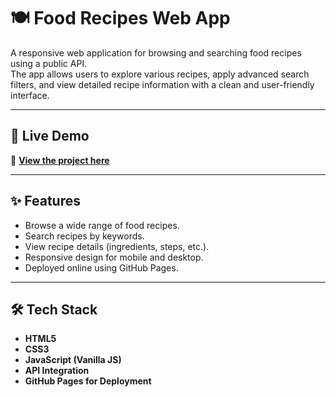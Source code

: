 # 🍽️ Food Recipes Web App

A responsive web application for browsing and searching food recipes using a public API.  
The app allows users to explore various recipes, apply advanced search filters, and view detailed recipe information with a clean and user-friendly interface.

---

## 🚀 Live Demo
🔗 **[View the project here](https://ahmedfathy24.github.io/food-recipes-site/)**

---

## ✨ Features
- Browse a wide range of food recipes.  
- Search recipes by keywords.  
- View recipe details (ingredients, steps, etc.).  
- Responsive design for mobile and desktop.  
- Deployed online using GitHub Pages.

---

## 🛠️ Tech Stack
- **HTML5**  
- **CSS3**  
- **JavaScript (Vanilla JS)**  
- **API Integration**  
- **GitHub Pages for Deployment**
